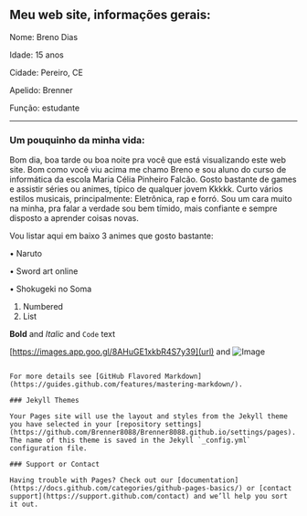 ## Meu web site, informações gerais:
Nome: Breno Dias

Idade: 15 anos

Cidade: Pereiro, CE

Apelido: Brenner

Função: estudante
_____________________________________________________________________________________________________________________________________________________________________________________________________________________________________________________________________________________________________

### Um pouquinho da minha vida:

Bom dia, boa tarde ou boa noite pra você que está visualizando este web site. 
Bom como você viu acima me chamo Breno e sou aluno do curso de informática da escola Maria Célia Pinheiro Falcão.
Gosto bastante de games e assistir séries ou animes, típico de qualquer jovem Kkkkk. Curto vários estilos musicais, principalmente: Eletrônica, rap e forró. 
Sou um cara muito na minha, pra falar a verdade sou bem tímido, mais confiante e sempre disposto a aprender coisas novas.

Vou listar aqui em baixo 3 animes que gosto bastante:

 • Naruto

 • Sword art online

 • Shokugeki no Soma

1. Numbered
2. List

**Bold** and _Italic_ and `Code` text

[https://images.app.goo.gl/8AHuGE1xkbR4S7y39](url) and ![Image](src)
```

For more details see [GitHub Flavored Markdown](https://guides.github.com/features/mastering-markdown/).

### Jekyll Themes

Your Pages site will use the layout and styles from the Jekyll theme you have selected in your [repository settings](https://github.com/Brenner8088/Brenner8088.github.io/settings/pages). The name of this theme is saved in the Jekyll `_config.yml` configuration file.

### Support or Contact

Having trouble with Pages? Check out our [documentation](https://docs.github.com/categories/github-pages-basics/) or [contact support](https://support.github.com/contact) and we’ll help you sort it out.
